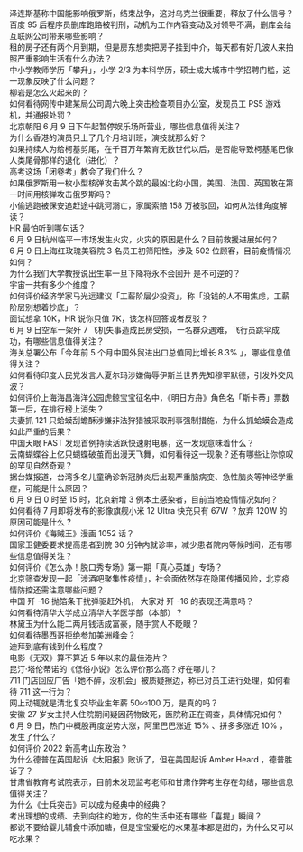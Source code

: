 泽连斯基称中国能影响俄罗斯，结束战争，这对乌克兰很重要，释放了什么信号？  
百度 95 后程序员删库跑路被判刑，动机为工作内容变动及对领导不满，删库会给互联网公司带来哪些影响？  
租的房子还有两个月到期，但是房东想卖把房子挂到中介，每天都有好几波人来拍照严重影响生活有什么办法？  
中小学教师学历「攀升」，小学 2/3 为本科学历，硕士成大城市中学招聘门槛，这一现象反映了什么问题？  
柳岩是怎么火起来的？  
如何看待网传中建某局公司周六晚上突击检查项目办公室，发现员工 PS5 游戏机，并通报处罚？  
北京朝阳 6 月 9 日下午起暂停娱乐场所营业，哪些信息值得关注？  
为什么香港的演员只上了几个月培训班，演技就那么好？  
如果持续人为给柯基剪尾，在千百万年繁育无数世代以后，是否能导致柯基尾巴像人类尾骨那样的退化（进化）？  
高考这场「闭卷考」教会了我们什么？  
如果俄罗斯用一枚小型核弹攻击某个跳的最凶北约小国，美国、法国、英国敢在第一时间用核弹攻击俄罗斯吗？  
小偷逃跑被保安追赶途中跳河溺亡，家属索赔 158 万被驳回，如何从法律角度解读？  
HR 最怕听到哪句话？  
6 月 9 日杭州临平一市场发生火灾，火灾的原因是什么？目前救援进展如何？  
6 月 9 日上海红玫瑰美容院 3 名员工初筛阳性，涉及 502 位顾客，目前疫情情况如何？  
为什么我们大学教授说出生率一旦下降将永不会回升 是不可逆的？  
宇宙一共有多少个维度？  
如何评价经济学家马光远建议「工薪阶层少投资」，称「没钱的人不用焦虑，工薪阶层别想着抄底」？  
面试想拿 10K，HR 说你只值 7K，该怎样回答或者反驳？  
6 月 9 日空军一架歼 7 飞机失事造成民房受损，一名群众遇难，飞行员跳伞成功，有哪些信息值得关注？  
海关总署公布「今年前 5 个月中国外贸进出口总值同比增长 8.3% 」，哪些信息值得关注？  
如何看待印度人民党发言人夏尔玛涉嫌侮辱伊斯兰世界先知穆罕默德，引发外交风波？  
如何评价上海海昌海洋公园虎鲸宝宝征名中，《明日方舟》角色名「斯卡蒂」票数第一后，在排行榜上消失？  
夫妻抓 121 只蛤蟆刮蟾酥涉嫌非法狩猎被采取刑事强制措施，为什么抓蛤蟆会造成如此严重的后果？  
中国天眼 FAST 发现首例持续活跃快速射电暴，这一发现意味着什么？  
云南蝴蝶谷上亿只蝴蝶破茧而出漫天飞舞，如何看待这一现象？还有哪些让你惊叹的罕见自然奇观？  
据台媒报道，台湾多名儿童确诊新冠肺炎后出现严重脑病变、急性脑炎等神经学重症，可能是什么原因？  
6 月 9 日 0 时至 15 时，北京新增 3 例本土感染者，目前当地疫情情况如何？  
如何看待 7 月即将发布的影像旗舰小米 12 Ultra 快充只有 67W ？放弃 120W 的原因可能是什么 ?  
如何评价《海贼王》漫画 1052 话？  
国家卫健委要求提高患者到院 30 分钟内就诊率，减少患者院内等候时间，还有哪些信息值得关注？  
如何评价《怎么办！脱口秀专场》第一期「真心英雄」专场？  
北京筛查发现一起「涉酒吧聚集性疫情」，社会面依然存在隐匿传播风险，北京疫情防控还需注意哪些问题？  
中国 歼 -16 抛箔条干扰弹驱赶外机， 大家对 歼 -16 的表现还满意吗？  
如何看待清华大学成立清华大学医学部（本部）？  
林黛玉为什么能二两月钱活成富豪，随手赏人不眨眼？  
如何看待墨西哥拒绝参加美洲峰会？  
迪拜到底有钱到什么程度？  
电影《无双》算不算近 5 年以来的最佳港片？  
昆汀·塔伦蒂诺的《低俗小说》怎么评价那么高？好在哪儿？  
711 门店回应广告「她不醉，没机会」被质疑擦边，称已对员工进行处理，如何看待 711 这一行为？  
网上动辄就是清北复交毕业生年薪 50∽100 万，是真的吗？  
安徽 27 岁女主持人住院期间疑因药物致死，医院称正在调查，具体情况如何？  
6 月 9 日，热门中概股再度逆势大涨，阿里巴巴涨近 15% 、拼多多涨近 10% ，发生了什么？  
如何评价 2022 新高考山东政治？  
为什么德普在英国起诉《太阳报》败诉了，但在美国起诉 Amber Heard ，德普胜诉了？  
甘肃省教育考试院表示，目前未发现监考老师和甘肃作弊考生存在勾结，哪些信息值得关注？  
为什么《士兵突击》可以成为经典中的经典？  
考出理想的成绩、去到向往的地方，你的生活中还有哪些「喜提」瞬间？  
都说不要给婴儿辅食中添加糖，但是宝宝爱吃的水果基本都是甜的，为什么又可以吃水果？  
